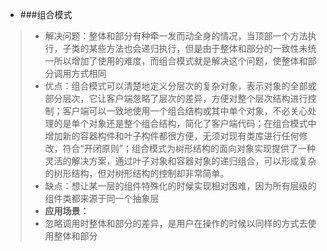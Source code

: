* ###组合模式
> * 解决问题：整体和部分有种牵一发而动全身的情况，当顶部一个方法执行，子类的某些方法也会递归执行，但是由于整体和部分的一致性未统一所以增加了使用的难度，而组合模式就是解决这个问题，使整体和部分调用方式相同
> * 优点：组合模式可以清楚地定义分层次的复杂对象，表示对象的全部或部分层次，它让客户端忽略了层次的差异，方便对整个层次结构进行控制；客户端可以一致地使用一个组合结构或其中单个对象，不必关心处理的是单个对象还是整个组合结构，简化了客户端代码；在组合模式中增加新的容器构件和叶子构件都很方便，无须对现有类库进行任何修改，符合“开闭原则”；组合模式为树形结构的面向对象实现提供了一种灵活的解决方案，通过叶子对象和容器对象的递归组合，可以形成复杂的树形结构，但对树形结构的控制却非常简单。
> * 缺点：想让某一层的组件特殊化的时候实现相对困难，因为所有层级的组件类都来源于同一个抽象层
> * **应用场景：**
> * 忽略调用时整体和部分的差异，是用户在操作的时候以同样的方式去使用整体和部分